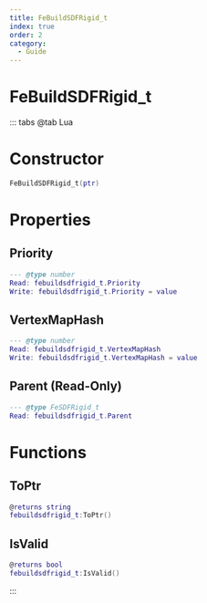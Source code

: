 ```yaml
---
title: FeBuildSDFRigid_t
index: true
order: 2
category:
  - Guide
---
```


# FeBuildSDFRigid_t

::: tabs
@tab Lua
# Constructor
```lua
FeBuildSDFRigid_t(ptr)
```
# Properties
## Priority 
```lua
--- @type number
Read: febuildsdfrigid_t.Priority
Write: febuildsdfrigid_t.Priority = value
```
## VertexMapHash 
```lua
--- @type number
Read: febuildsdfrigid_t.VertexMapHash
Write: febuildsdfrigid_t.VertexMapHash = value
```
## Parent (Read-Only)
```lua
--- @type FeSDFRigid_t
Read: febuildsdfrigid_t.Parent
```
# Functions
## ToPtr
```lua
@returns string
febuildsdfrigid_t:ToPtr()
```
## IsValid
```lua
@returns bool
febuildsdfrigid_t:IsValid()
```

:::